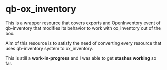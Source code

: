 # qb-ox_inventory
This is a wrapper resource that covers exports and OpenInventory event of qb-inventory that modifies its behavior to work with ox_inventory out of the box.

Aim of this resource is to satisfy the need of converting every resource that uses qb-inventory system to ox_inventory.

This is still a <b>work-in-progress</b> and I was able to get <b>stashes working</b> so far.
